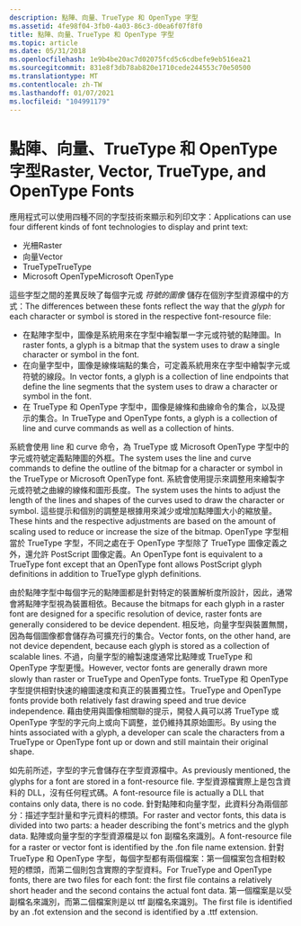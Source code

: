 ```yaml
---
description: 點陣、向量、TrueType 和 OpenType 字型
ms.assetid: 4fe98f04-3fb0-4a03-86c3-d0ea6f07f8f0
title: 點陣、向量、TrueType 和 OpenType 字型
ms.topic: article
ms.date: 05/31/2018
ms.openlocfilehash: 1e9b4be20ac7d02075fcd5c6cdbefe9eb516ea21
ms.sourcegitcommit: 831e8f3db78ab820e1710cede244553c70e50500
ms.translationtype: MT
ms.contentlocale: zh-TW
ms.lasthandoff: 01/07/2021
ms.locfileid: "104991179"
---
```

# <a name="raster-vector-truetype-and-opentype-fonts"></a><span data-ttu-id="f1132-103">點陣、向量、TrueType 和 OpenType 字型</span><span class="sxs-lookup"><span data-stu-id="f1132-103">Raster, Vector, TrueType, and OpenType Fonts</span></span>

<span data-ttu-id="f1132-104">應用程式可以使用四種不同的字型技術來顯示和列印文字：</span><span class="sxs-lookup"><span data-stu-id="f1132-104">Applications can use four different kinds of font technologies to display and print text:</span></span>

-   <span data-ttu-id="f1132-105">光柵</span><span class="sxs-lookup"><span data-stu-id="f1132-105">Raster</span></span>
-   <span data-ttu-id="f1132-106">向量</span><span class="sxs-lookup"><span data-stu-id="f1132-106">Vector</span></span>
-   <span data-ttu-id="f1132-107">TrueType</span><span class="sxs-lookup"><span data-stu-id="f1132-107">TrueType</span></span>
-   <span data-ttu-id="f1132-108">Microsoft OpenType</span><span class="sxs-lookup"><span data-stu-id="f1132-108">Microsoft OpenType</span></span>

<span data-ttu-id="f1132-109">這些字型之間的差異反映了每個字元或 *符號的圖像* 儲存在個別字型資源檔中的方式：</span><span class="sxs-lookup"><span data-stu-id="f1132-109">The differences between these fonts reflect the way that the *glyph* for each character or symbol is stored in the respective font-resource file:</span></span>

-   <span data-ttu-id="f1132-110">在點陣字型中，圖像是系統用來在字型中繪製單一字元或符號的點陣圖。</span><span class="sxs-lookup"><span data-stu-id="f1132-110">In raster fonts, a glyph is a bitmap that the system uses to draw a single character or symbol in the font.</span></span>
-   <span data-ttu-id="f1132-111">在向量字型中，圖像是線條端點的集合，可定義系統用來在字型中繪製字元或符號的線段。</span><span class="sxs-lookup"><span data-stu-id="f1132-111">In vector fonts, a glyph is a collection of line endpoints that define the line segments that the system uses to draw a character or symbol in the font.</span></span>
-   <span data-ttu-id="f1132-112">在 TrueType 和 OpenType 字型中，圖像是線條和曲線命令的集合，以及提示的集合。</span><span class="sxs-lookup"><span data-stu-id="f1132-112">In TrueType and OpenType fonts, a glyph is a collection of line and curve commands as well as a collection of hints.</span></span>

<span data-ttu-id="f1132-113">系統會使用 line 和 curve 命令，為 TrueType 或 Microsoft OpenType 字型中的字元或符號定義點陣圖的外框。</span><span class="sxs-lookup"><span data-stu-id="f1132-113">The system uses the line and curve commands to define the outline of the bitmap for a character or symbol in the TrueType or Microsoft OpenType font.</span></span> <span data-ttu-id="f1132-114">系統會使用提示來調整用來繪製字元或符號之曲線的線條和圖形長度。</span><span class="sxs-lookup"><span data-stu-id="f1132-114">The system uses the hints to adjust the length of the lines and shapes of the curves used to draw the character or symbol.</span></span> <span data-ttu-id="f1132-115">這些提示和個別的調整是根據用來減少或增加點陣圖大小的縮放量。</span><span class="sxs-lookup"><span data-stu-id="f1132-115">These hints and the respective adjustments are based on the amount of scaling used to reduce or increase the size of the bitmap.</span></span> <span data-ttu-id="f1132-116">OpenType 字型相當於 TrueType 字型，不同之處在于 OpenType 字型除了 TrueType 圖像定義之外，還允許 PostScript 圖像定義。</span><span class="sxs-lookup"><span data-stu-id="f1132-116">An OpenType font is equivalent to a TrueType font except that an OpenType font allows PostScript glyph definitions in addition to TrueType glyph definitions.</span></span>

<span data-ttu-id="f1132-117">由於點陣字型中每個字元的點陣圖都是針對特定的裝置解析度所設計，因此，通常會將點陣字型視為裝置相依。</span><span class="sxs-lookup"><span data-stu-id="f1132-117">Because the bitmaps for each glyph in a raster font are designed for a specific resolution of device, raster fonts are generally considered to be device dependent.</span></span> <span data-ttu-id="f1132-118">相反地，向量字型與裝置無關，因為每個圖像都會儲存為可擴充行的集合。</span><span class="sxs-lookup"><span data-stu-id="f1132-118">Vector fonts, on the other hand, are not device dependent, because each glyph is stored as a collection of scalable lines.</span></span> <span data-ttu-id="f1132-119">不過，向量字型的繪製速度通常比點陣或 TrueType 和 OpenType 字型更慢。</span><span class="sxs-lookup"><span data-stu-id="f1132-119">However, vector fonts are generally drawn more slowly than raster or TrueType and OpenType fonts.</span></span> <span data-ttu-id="f1132-120">TrueType 和 OpenType 字型提供相對快速的繪圖速度和真正的裝置獨立性。</span><span class="sxs-lookup"><span data-stu-id="f1132-120">TrueType and OpenType fonts provide both relatively fast drawing speed and true device independence.</span></span> <span data-ttu-id="f1132-121">藉由使用與圖像相關聯的提示，開發人員可以將 TrueType 或 OpenType 字型的字元向上或向下調整，並仍維持其原始圖形。</span><span class="sxs-lookup"><span data-stu-id="f1132-121">By using the hints associated with a glyph, a developer can scale the characters from a TrueType or OpenType font up or down and still maintain their original shape.</span></span>

<span data-ttu-id="f1132-122">如先前所述，字型的字元會儲存在字型資源檔中。</span><span class="sxs-lookup"><span data-stu-id="f1132-122">As previously mentioned, the glyphs for a font are stored in a font-resource file.</span></span> <span data-ttu-id="f1132-123">字型資源檔實際上是包含資料的 DLL，沒有任何程式碼。</span><span class="sxs-lookup"><span data-stu-id="f1132-123">A font-resource file is actually a DLL that contains only data, there is no code.</span></span> <span data-ttu-id="f1132-124">針對點陣和向量字型，此資料分為兩個部分：描述字型計量和字元資料的標頭。</span><span class="sxs-lookup"><span data-stu-id="f1132-124">For raster and vector fonts, this data is divided into two parts: a header describing the font's metrics and the glyph data.</span></span> <span data-ttu-id="f1132-125">點陣或向量字型的字型資源檔是以 fon 副檔名來識別。</span><span class="sxs-lookup"><span data-stu-id="f1132-125">A font-resource file for a raster or vector font is identified by the .fon file name extension.</span></span> <span data-ttu-id="f1132-126">針對 TrueType 和 OpenType 字型，每個字型都有兩個檔案：第一個檔案包含相對較短的標頭，而第二個則包含實際的字型資料。</span><span class="sxs-lookup"><span data-stu-id="f1132-126">For TrueType and OpenType fonts, there are two files for each font: the first file contains a relatively short header and the second contains the actual font data.</span></span> <span data-ttu-id="f1132-127">第一個檔案是以受副檔名來識別，而第二個檔案則是以 ttf 副檔名來識別。</span><span class="sxs-lookup"><span data-stu-id="f1132-127">The first file is identified by an .fot extension and the second is identified by a .ttf extension.</span></span>

 

 



